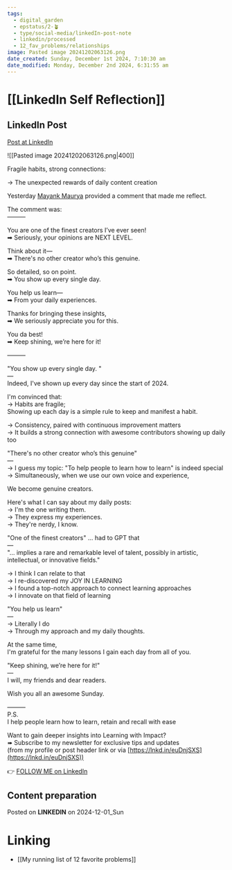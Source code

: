 ```yaml
---
tags:
  - digital_garden
  - epstatus/2-🪴
  - type/social-media/linkedIn-post-note
  - linkedin/processed
  - 12_fav_problems/relationships
image: Pasted image 20241202063126.png
date_created: Sunday, December 1st 2024, 7:10:30 am
date_modified: Monday, December 2nd 2024, 6:31:55 am
---
```

# [[LinkedIn Self Reflection]]
## LinkedIn Post
[Post at LinkedIn](https://www.linkedin.com/posts/sebastiankamilli_fragile-habits-strong-connections-the-activity-7268881629165637632-L7-b?utm_source=share&utm_medium=member_desktop)

![[Pasted image 20241202063126.png|400]]

Fragile habits, strong connections:  
  
→ The unexpected rewards of daily content creation  
  
Yesterday [Mayank Maurya](https://www.linkedin.com/in/magicalwritermayank/) provided a comment that made me reflect.  
  
The comment was:  
———  
  
You are one of the finest creators I’ve ever seen!  
➡ Seriously, your opinions are NEXT LEVEL.  
  
Think about it—  
➡ There's no other creator who’s this genuine.  
  
So detailed, so on point.  
➡ You show up every single day.  
  
You help us learn—  
➡ From your daily experiences.  
  
Thanks for bringing these insights,  
➡ We seriously appreciate you for this.  
  
You da best!  
➡ Keep shining, we’re here for it!  
  
———  
  
"You show up every single day. "  
—  
Indeed, I've shown up every day since the start of 2024.  
  
I'm convinced that:  
→ Habits are fragile;  
Showing up each day is a simple rule to keep and manifest a habit.  
  
→ Consistency, paired with continuous improvement matters  
→ It builds a strong connection with awesome contributors showing up daily too  

"There's no other creator who’s this genuine"  
—  
→ I guess my topic: "To help people to learn how to learn" is indeed special  
→ Simultaneously, when we use our own voice and experience,  
  
We become genuine creators.  
  
Here's what I can say about my daily posts:  
→ I'm the one writing them.  
→ They express my experiences.  
→ They're nerdy, I know.  

"One of the finest creators" ... had to GPT that  
—  
"... implies a rare and remarkable level of talent, possibly in artistic, intellectual, or innovative fields."  
  
→ I think I can relate to that  
→ I re-discovered my JOY IN LEARNING  
→ I found a top-notch approach to connect learning approaches  
→ I innovate on that field of learning  

"You help us learn"  
—  
→ Literally I do  
→ Through my approach and my daily thoughts.  
  
At the same time,  
I'm grateful for the many lessons I gain each day from all of you.  

"Keep shining, we’re here for it!"  
—  
I will, my friends and dear readers.  

Wish you all an awesome Sunday.  

———  
P.S.  
I help people learn how to learn, retain and recall with ease  
  
Want to gain deeper insights into Learning with Impact?  
➠ Subscribe to my newsletter for exclusive tips and updates  
(from my profile or post header link or via [https://lnkd.in/euDnjSXS](https://lnkd.in/euDnjSXS))

👉 [FOLLOW ME on LinkedIn](https://www.linkedin.com/comm/mynetwork/discovery-see-all?usecase=PEOPLE_FOLLOWS&followMember=sebastiankamilli)

## Content preparation

Posted on **LINKEDIN** on 2024-12-01_Sun
# Linking
+ [[My running list of 12 favorite problems]]